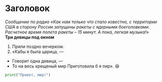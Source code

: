# Заголовок
*Сообщение по радио «Как нам только что стало известно, с территории США в сторону России запущены ракеты с ядерными боеголовками. Расчетное время полета ракеты – 15 минут. А пока, легкая музыка!»*
**Три девицы под окном**
1. Пряли поздно вечерком.
2. «Кабы я была царица, —
- Говорит одна девица, —
- То на весь крещеный мир
Приготовила б я пир». :laughing:

```python
print("Привет, мир!")
```
